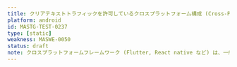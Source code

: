 ```yaml
---
title: クリアテキストトラフィックを許可しているクロスプラットフォーム構成 (Cross-Platform Framework Configurations Allowing Cleartext Traffic)
platform: android
id: MASTG-TEST-0237
type: [static]
weakness: MASWE-0050
status: draft
note: クロスプラットフォームフレームワーク (Flutter, React native など) は、一般的に HTTP ライブラリの独自実行があり、クリアテキストトラフィックを許可できます。
---
```

